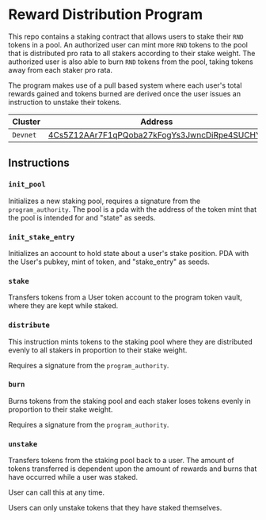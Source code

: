 # Reward Distribution Program
This repo contains a staking contract that allows users to stake their `RND` tokens in a pool. An authorized user can mint more `RND` tokens to the pool that is distributed pro rata to all stakers according to their stake weight. The authorized user is also able to burn `RND` tokens from the pool, taking tokens away from each staker pro rata. 

The program makes use of a pull based system where each user's total rewards gained and tokens burned are derived once the user issues an instruction to unstake their tokens.

| Cluster | Address |
| --- | --- |
| `Devnet` | [4Cs5Z12AAr7F1qPQoba27kFogYs3JwncDiRpe4SUCHYa](https://explorer.solana.com/address/4Cs5Z12AAr7F1qPQoba27kFogYs3JwncDiRpe4SUCHYa?cluster=devnet) |

## Instructions

### `init_pool`
Initializes a new staking pool, requires a signature from the `program_authority`. The pool is a pda with the address of the token mint that the pool is intended for and "state" as seeds.

### `init_stake_entry`
Initializes an account to hold state about a user's stake position. PDA with the User's pubkey, mint of token, and "stake_entry" as seeds.

### `stake`
Transfers tokens from a User token account to the program token vault, where they are kept while staked.

### `distribute`
This instruction mints tokens to the staking pool where they are distributed evenly to all stakers in proportion to their stake weight.

Requires a signature from the `program_authority`.


### `burn`
Burns tokens from the staking pool and each staker loses tokens evenly in proportion to their stake weight.

Requires a signature from the `program_authority`.


### `unstake`
Transfers tokens from the staking pool back to a user. The amount of tokens transferred is dependent upon the amount of rewards and burns that have occurred while a user was staked.

User can call this at any time.

Users can only unstake tokens that they have staked themselves.
